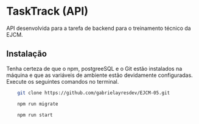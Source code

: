 # TaskTrack (API)

API desenvolvida para a tarefa de backend para o treinamento técnico da EJCM.

## Instalação

Tenha certeza de que o npm, postgreeSQL e o Git estão instalados na máquina e que as variáveis de ambiente estão devidamente configuradas. Execute os seguintes comandos no terminal.

```bash
    git clone https://github.com/gabrielayresdev/EJCM-05.git
```

```bash
    npm run migrate
```

```bash
    npm run start
```
